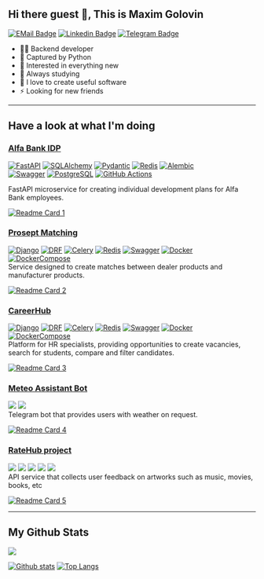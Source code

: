 ## Hi there guest 👋, This is Maxim Golovin

[![EMail Badge](https://img.shields.io/badge/-boss@primestr.ru-0072b1?style=flat&logo=mail.ru&logoColor=white&link=mailto:boss@primestr.ru)](mailto:boss@primestr.ru)
[![Linkedin Badge](https://img.shields.io/badge/-Maxim_Golovin-0072b1?style=flat&logo=Linkedin&logoColor=white&link=https://www.linkedin.com/in/maxim-golovin-a660b8284/)](https://www.linkedin.com/in/maxim-golovin-a660b8284/) 
[![Telegram Badge](https://img.shields.io/badge/-PrimeStr-blue?style=social&logo=telegram&link=https://t.me/PrimeStr)](https://t.me/PrimeStr) <p align='left'>

- 👨🏻 Backend developer
- 🐍 Captured by Python
- 👀 Interested in everything new
- 📖 Always studying
- 💎 I love to create useful software 
- ⚡ Looking for new friends 

***

## Have a look at what I'm doing

### [Alfa Bank IDP](https://github.com/Alfa-PDP/backend)

[![FastAPI](https://img.shields.io/badge/FastAPI-%200.100.1-blue?style=flat-square&logo=fastapi)](https://fastapi.tiangolo.com/)
[![SQLAlchemy](https://img.shields.io/badge/SQLAlchemy-%202.0.25-blue?style=flat-square&logo=sqlalchemy)](https://www.sqlalchemy.org/)
[![Pydantic](https://img.shields.io/badge/Pydantic-%202.5.3-blue?style=flat-square&logo=pydantic)](https://docs.pydantic.dev/latest/)
[![Redis](https://img.shields.io/badge/Redis-%204.6.0-blue?style=flat-square&logo=redis)](https://redis.io/)
[![Alembic](https://img.shields.io/badge/Alembic-%202.5.3-blue?style=flat-square&logo=sqlite)](https://alembic.sqlalchemy.org/en/latest/)\
[![Swagger](https://img.shields.io/badge/Swagger-black?style=flat-square&logo=swagger)](https://swagger.io/)
[![PostgreSQL](https://img.shields.io/badge/PostgreSQL-white?style=flat-square&logo=postgresql)](https://www.postgresql.org/)
[![GitHub Actions](https://img.shields.io/badge/GitHub_Actions-black?style=flat-square&logo=githubactions)](https://github.com/features/actions)

FastAPI microservice for creating individual development plans for Alfa Bank employees.

[![Readme Card 1](https://github-readme-stats.vercel.app/api/pin/?username=Alfa-PDP&repo=backend)](https://github.com/Alfa-PDP/backend)


### [Prosept Matching](https://github.com/Prosept-4/backend_Django)

[![Django](https://img.shields.io/badge/Django-%203.2.18-blue?style=flat-square&logo=django)](https://www.djangoproject.com/)
[![DRF](https://img.shields.io/badge/DjangoRESTFramework-%203.14.0-blue?style=flat-square&logo=django)](https://www.django-rest-framework.org/)
[![Celery](https://img.shields.io/badge/Celery-%205.2.7-blue?style=flat-square&logo=celery)](https://docs.celeryq.dev/en/stable/)
[![Redis](https://img.shields.io/badge/Redis-%205.0.0-blue?style=flat-square&logo=redis)](https://redis.io/)
[![Swagger](https://img.shields.io/badge/Swagger-%201.21.7-blue?style=flat-square&logo=swagger)](https://swagger.io/)
[![Docker](https://img.shields.io/badge/Docker-%2024.0.5-blue?style=flat-square&logo=docker)](https://www.docker.com/)
[![DockerCompose](https://img.shields.io/badge/Docker_Compose-%202.21.0-blue?style=flat-square&logo=docsdotrs)](https://docs.docker.com/compose/)\
Service designed to create matches between dealer products and manufacturer products.

[![Readme Card 2](https://github-readme-stats.vercel.app/api/pin/?username=Prosept-4&repo=backend_Django)](https://github.com/Prosept-4/backend_Django)

### [CareerHub](https://github.com/PrimeStr/Hackathon-YPxCT)

[![Django](https://img.shields.io/badge/Django-%203.2.18-blue?style=flat-square&logo=django)](https://www.djangoproject.com/)
[![DRF](https://img.shields.io/badge/DjangoRESTFramework-%203.14.0-blue?style=flat-square&logo=django)](https://www.django-rest-framework.org/)
[![Celery](https://img.shields.io/badge/Celery-%205.2.7-blue?style=flat-square&logo=celery)](https://docs.celeryq.dev/en/stable/)
[![Redis](https://img.shields.io/badge/Redis-%205.0.0-blue?style=flat-square&logo=redis)](https://redis.io/)
[![Swagger](https://img.shields.io/badge/Swagger-%201.21.7-blue?style=flat-square&logo=swagger)](https://swagger.io/)
[![Docker](https://img.shields.io/badge/Docker-%2024.0.5-blue?style=flat-square&logo=docker)](https://www.docker.com/)
[![DockerCompose](https://img.shields.io/badge/Docker_Compose-%202.21.0-blue?style=flat-square&logo=docsdotrs)](https://docs.docker.com/compose/)\
Platform for HR specialists, providing opportunities to create vacancies, search for students, compare and filter candidates.

[![Readme Card 3](https://github-readme-stats.vercel.app/api/pin/?username=PrimeStr&repo=Hackathon-YPxCT)](https://github.com/PrimeStr/Hackathon-YPxCT)


### [Meteo Assistant Bot](https://github.com/PrimeStr/meteo_assistant_bot)
![](https://img.shields.io/badge/Aiogram-20.25.1-blue) ![](https://img.shields.io/badge/AioHTTP-3.8.5-blue) \
Telegram bot that provides users with weather on request.

[![Readme Card 4](https://github-readme-stats.vercel.app/api/pin/?username=PrimeStr&repo=meteo_assistant_bot)](https://github.com/PrimeStr/meteo_assistant_bot)

### [RateHub project](https://github.com/PrimeStr/api_yamdb)
![](https://img.shields.io/badge/Django-3.2-blue) ![](https://img.shields.io/badge/DRF-3.12.4-blue) ![](https://img.shields.io/badge/SimpleJWT-4.7.2-blue) ![](https://img.shields.io/badge/django--import--export-3.2-blue) ![](https://img.shields.io/badge/pytest-6.2.4-blue) \
API service that collects user feedback on artworks such as music, movies, books, etc

[![Readme Card 5](https://github-readme-stats.vercel.app/api/pin/?username=PrimeStr&repo=api_RateHub)](https://github.com/PrimeStr/api_RateHub)


***

## My Github Stats

![](https://komarev.com/ghpvc/?username=PrimeStr&style=for-the-badge&label=MY_PROFILE_VIEWS)

[![Github stats](https://github-readme-stats.vercel.app/api?username=PrimeStr&show_icons=true&include_all_commits=true)](https://github.com/PrimeStr/github-readme-stats)
[![Top Langs](https://github-readme-stats.vercel.app/api/top-langs/?username=PrimeStr&layout=donut&custom_title=My+Most+Used+Languages)](https://github.com/PrimeStr/github-readme-stats)
